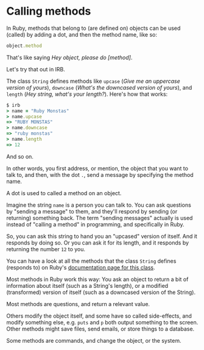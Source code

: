 # Calling methods

In Ruby, methods that belong to (are defined on) objects can be used (called)
by adding a dot, and then the method name, like so:

```ruby
object.method
```

That's like saying *Hey object, please do [method]*.

Let's try that out in IRB.

The class `String` defines methods like `upcase` (*Give me an uppercase version
of yours*), `downcase` (*What's the downcased version of yours*), and `length`
(*Hey string, what's your length?*). Here's how that works:

```ruby
$ irb
> name = "Ruby Monstas"
> name.upcase
=> "RUBY MONSTAS"
> name.downcase
=> "ruby monstas"
> name.length
=> 12
```

And so on.

In other words, you first address, or mention, the object that you want to talk
to, and then, with the dot `.`, send a message by specifying the method name.

<p class="hint">
A dot is used to called a method on an object.
</p>

Imagine the string `name` is a person you can talk to. You can ask questions by
"sending a message" to them, and they'll respond by sending (or returning)
something back. The term "sending messages" actually is used instead of
"calling a method" in programming, and specifically in Ruby.

So, you can ask this string to hand you an "upcased" version of itself. And
it responds by doing so. Or you can ask it for its length, and it responds
by returning the number `12` to you.

You can have a look at all the methods that the class `String` defines
(responds to) on Ruby's
[documentation page for this class](http://ruby-doc.org/core-2.2.0/String.html).

Most methods in Ruby work this way: You ask an object to return a bit of
information about itself (such as a String's length), or a modified
(transformed) version of itself (such as a downcased version of the String).

<p class="hint">
Most methods are questions, and return a relevant value.
</p>

Others modify the object itself, and some have so called side-effects, and
modify something else, e.g. `puts` and `p` both output something to the
screen. Other methods might save files, send emails, or store things to
a database.

<p class="hint">
Some methods are commands, and change the object, or the system.
</p>


